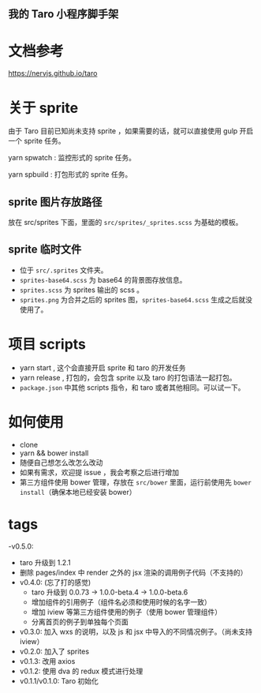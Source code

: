 我的 Taro 小程序脚手架
---

# 文档参考
https://nervjs.github.io/taro

# 关于 sprite
由于 Taro 目前已知尚未支持 sprite ，如果需要的话，就可以直接使用 gulp 开启一个 sprite 任务。

yarn spwatch : 监控形式的 sprite 任务。

yarn spbuild : 打包形式的 sprite 任务。

## sprite 图片存放路径
放在 src/sprites 下面，里面的 `src/sprites/_sprites.scss` 为基础的模板。

## sprite 临时文件

- 位于 `src/.sprites` 文件夹。
- `sprites-base64.scss` 为 base64 的背景图存放信息。
- `sprites.scss` 为 sprites 输出的 scss 。
- `sprites.png` 为合并之后的 sprites 图，`sprites-base64.scss` 生成之后就没使用了。

# 项目 scripts

- yarn start , 这个会直接开启 sprite 和 taro 的开发任务
- yarn release , 打包的，会包含 sprite 以及 taro 的打包语法一起打包。
- `package.json` 中其他 scripts 指令，和 taro 或者其他相同。可以试一下。

# 如何使用

- clone
- yarn && bower install
- 随便自己想怎么改怎么改动
- 如果有需求，欢迎提 issue ，我会考察之后进行增加
- 第三方组件使用 bower 管理，存放在 `src/bower` 里面，运行前使用先 `bower install`（确保本地已经安装 bower）

# tags

-v0.5.0:
  - taro 升级到 1.2.1
  - 删除 pages/index 中 render 之外的 jsx 渲染的调用例子代码（不支持的）
- v0.4.0: (忘了打的感觉)
  - taro 升级到 0.0.73 -> 1.0.0-beta.4 -> 1.0.0-beta.6
  - 增加组件的引用例子（组件名必须和使用时候的名字一致）
  - 增加 iview 等第三方组件使用的例子（使用 bower 管理组件）
  - 分离首页的例子到单独每个页面
- v0.3.0: 加入 wxs 的说明，以及 js 和 jsx 中导入的不同情况例子。（尚未支持 iview）
- v0.2.0: 加入了 sprites
- v0.1.3: 改用 axios
- v0.1.2: 使用 dva 的 redux 模式进行处理
- v0.1.1/v0.1.0: Taro 初始化
